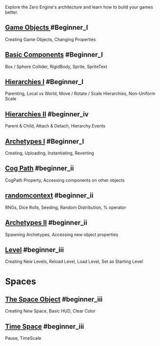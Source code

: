 Explore the Zero Engine's architecture and learn how to build your games better.

 ## [Game Objects ](https://github.com/ArendDanielek/ZeroDocsTest/blob/master/zero_editor_documentation/tutorials/architecture/gameobjects.markdown) #Beginner_I
Creating Game Objects, Changing Properties

 ## [Basic Components](https://github.com/ArendDanielek/ZeroDocsTest/blob/master/zero_editor_documentation/tutorials/architecture/basiccomponents.markdown) #Beginner_I
Box /  Sphere Collider, RigidBody, Sprite, SpriteText

 ## [Hierarchies I](https://github.com/ArendDanielek/ZeroDocsTest/blob/master/zero_editor_documentation/tutorials/architecture/hierarchies.markdown) #Beginner_I
Parenting, Local vs World, Move / Rotate / Scale Hierarchies, Non-Uniform Scale

 ## [Hierarchies II](https://github.com/ArendDanielek/ZeroDocsTest/blob/master/zero_editor_documentation/tutorials/architecture/hierarchies_ii.markdown) #beginner_iv 
Parent & Child, Attach & Detach, Hierarchy Events

 ## [Archetypes I](https://github.com/ArendDanielek/ZeroDocsTest/blob/master/zero_editor_documentation/tutorials/architecture/archetypes.markdown) #Beginner_I
Creating, Uploading, Instantiating, Reverting

 ## [Cog Path](https://github.com/ArendDanielek/ZeroDocsTest/blob/master/zero_editor_documentation/tutorials/architecture/cogpath.markdown) #beginner_ii
CogPath Property, Accessing components on other objects

 ## [randomcontext](https://github.com/ArendDanielek/ZeroDocsTest/blob/master/zero_editor_documentation/tutorials/architecture/randomcontext.markdown) #beginner_ii 
RNGs, Dice Rolls, Seeding, Random Distribution, % operator

 ## [Archetypes II](https://github.com/ArendDanielek/ZeroDocsTest/blob/master/zero_editor_documentation/tutorials/architecture/archetypes2.markdown) #beginner_ii 
Spawning Archetypes, Accessing new object properties


 ## [Level](https://github.com/ArendDanielek/ZeroDocsTest/blob/master/zero_editor_documentation/tutorials/architecture/Levels.markdown) #beginner_iii 
Creating New Levels, Reload Level, Load Level, Set as Starting Level

 # Spaces
 ## [The Space Object](https://github.com/ArendDanielek/ZeroDocsTest/blob/master/zero_editor_documentation/tutorials/architecture/spaces.markdown) #beginner_iii
Creating New Space, Basic HUD, Clear Color
 ## [Time Space](https://github.com/ArendDanielek/ZeroDocsTest/blob/master/zero_editor_documentation/tutorials/architecture/spaces/timespace.markdown) #beginner_iii 
Pause, TimeScale 
  
  
  
  
  
  
  

 